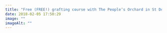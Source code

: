 ```yaml
---
title: "Free (FREE!) grafting course with The People’s Orchard in St Dogmaels, Friday 9th February 10am–4pm, couple of places left"
date: 2018-02-05 17:50:29
image: ""
imageAlt: ""
---
```

